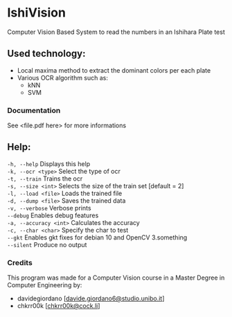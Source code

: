 # IshiVision
Computer Vision Based System to read the numbers in an Ishihara Plate test

## Used technology:
- Local maxima method to extract the dominant colors per each plate
- Various OCR algorithm such as:
  - kNN
  - SVM

### Documentation
See <file.pdf here> for more informations

## Help:
`-h, --help`              Displays this help  
`-k, --ocr <type>`        Select the type of ocr  
`-t, --train`             Trains the ocr  
`-s, --size <int>`        Selects the size of the train set [default = 2]  
`-l, --load <file>`       Loads the trained file  
`-d, --dump <file>`       Saves the trained data  
`-v, --verbose`           Verbose prints  
`--debug`                 Enables debug features  
`-a, --accuracy <int>`    Calculates the accuracy  
`-c, --char <char>`       Specify the char to test  
`--gkt`                   Enables gkt fixes for debian 10 and OpenCV 3.something  
`--silent`                Produce no output  

### Credits
This program was made for a Computer Vision course in a Master Degree in Computer Engineering by:  
- davidegiordano [davide.giordano6@studio.unibo.it]
- chkrr00k [chkrr00k@cock.li]
